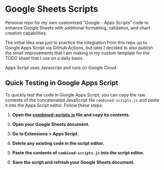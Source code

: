 # Google Sheets Scripts

Personal repo for my own customized "Google - Apps Scripts" code to enhance Google Sheets with additional formatting, validation, and chart creation capabilities.

The initial idea was just to practice the integration from this repo up to Google Apps Script via GitHub Actions, but later I decided to also publish the small improvements that I am making in my custom template for the TODO sheet that I use on a daily basis.

Apps Script uses Javascript and runs on Google Cloud.

## Quick Testing in Google Apps Script

To quickly test the code in Google Apps Script, you can copy the raw contents of the concatenated JavaScript file `combined-scripts.js` and paste it into the Apps Script editor. Follow these steps:

1. **Open the [combined-scripts.js](https://raw.githubusercontent.com/fitfulg/usual-googlesheets-scripts/main/combined-scripts.js) file and copy its contents.**

2. **Open your Google Sheets document.**

3. **Go to Extensions > Apps Script.**

4. **Delete any existing code in the script editor.**

5. **Paste the contents of `combined-scripts.js` into the script editor.**

6. **Save the script and refresh your Google Sheets document.**
